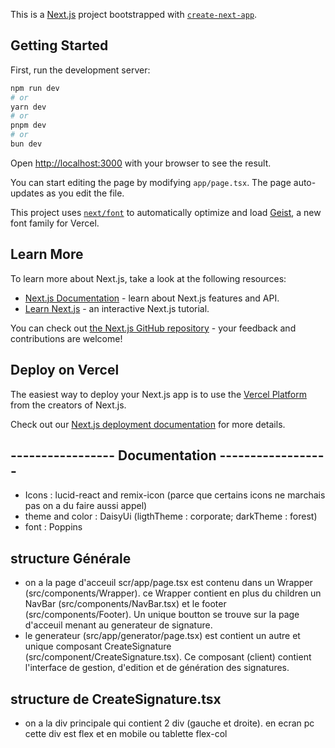 This is a [Next.js](https://nextjs.org) project bootstrapped with [`create-next-app`](https://nextjs.org/docs/app/api-reference/cli/create-next-app).

## Getting Started

First, run the development server:

```bash
npm run dev
# or
yarn dev
# or
pnpm dev
# or
bun dev
```

Open [http://localhost:3000](http://localhost:3000) with your browser to see the result.

You can start editing the page by modifying `app/page.tsx`. The page auto-updates as you edit the file.

This project uses [`next/font`](https://nextjs.org/docs/app/building-your-application/optimizing/fonts) to automatically optimize and load [Geist](https://vercel.com/font), a new font family for Vercel.

## Learn More

To learn more about Next.js, take a look at the following resources:

- [Next.js Documentation](https://nextjs.org/docs) - learn about Next.js features and API.
- [Learn Next.js](https://nextjs.org/learn) - an interactive Next.js tutorial.

You can check out [the Next.js GitHub repository](https://github.com/vercel/next.js) - your feedback and contributions are welcome!

## Deploy on Vercel

The easiest way to deploy your Next.js app is to use the [Vercel Platform](https://vercel.com/new?utm_medium=default-template&filter=next.js&utm_source=create-next-app&utm_campaign=create-next-app-readme) from the creators of Next.js.

Check out our [Next.js deployment documentation](https://nextjs.org/docs/app/building-your-application/deploying) for more details.

## ----------------- Documentation ------------------
* Icons : lucid-react and remix-icon (parce que certains icons ne marchais pas on a du faire aussi appel)
* theme and color : DaisyUi (ligthTheme : corporate; darkTheme : forest)
* font : Poppins

## structure Générale
* on a la page d'acceuil scr/app/page.tsx est contenu dans un Wrapper (src/components/Wrapper). ce Wrapper contient en plus du children un NavBar (src/components/NavBar.tsx) et le footer (src/components/Footer). Un unique boutton se trouve sur la page d'acceuil menant au generateur de signature.
* le generateur (src/app/generator/page.tsx) est contient un autre et unique composant CreateSignature (src/component/CreateSignature.tsx). Ce composant (client) contient l'interface de gestion, d'edition et de génération des signatures.


## structure de CreateSignature.tsx
* on a la div principale qui contient 2 div (gauche et droite). en ecran pc cette div est flex et en mobile ou tablette flex-col

